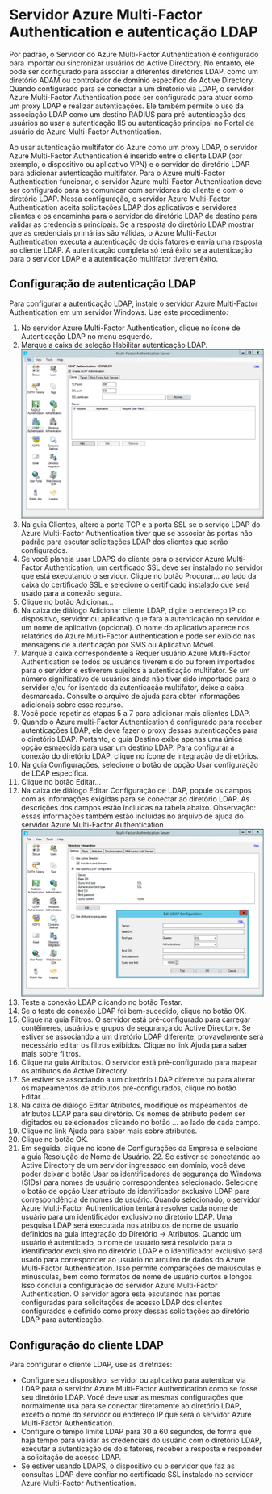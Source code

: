 <properties 
	pageTitle="Servidor Azure Multi-Factor Authentication e autenticação LDAP"
	description="Essa é a página Azure Multi-Factor Authentication que auxiliará na implantação de autenticação LDAP e do servidor Azure Multi-Factor Authentication."
	services="multi-factor-authentication"
	documentationCenter=""
	authors="kgremban"
	manager="femila"
	editor="curtand"/>

<tags
	ms.service="multi-factor-authentication"
	ms.workload="identity"
	ms.tgt_pltfrm="na"
	ms.devlang="na"
	ms.topic="get-started-article"
	ms.date="08/04/2016"
	ms.author="kgremban"/>

# Servidor Azure Multi-Factor Authentication e autenticação LDAP


Por padrão, o Servidor do Azure Multi-Factor Authentication é configurado para importar ou sincronizar usuários do Active Directory. No entanto, ele pode ser configurado para associar a diferentes diretórios LDAP, como um diretório ADAM ou controlador de domínio específico do Active Directory. Quando configurado para se conectar a um diretório via LDAP, o servidor Azure Multi-Factor Authentication pode ser configurado para atuar como um proxy LDAP e realizar autenticações. Ele também permite o uso da associação LDAP como um destino RADIUS para pré-autenticação dos usuários ao usar a autenticação IIS ou autenticação principal no Portal de usuário do Azure Multi-Factor Authentication.

Ao usar autenticação multifator do Azure como um proxy LDAP, o servidor Azure Multi-Factor Authentication é inserido entre o cliente LDAP (por exemplo, o dispositivo ou aplicativo VPN) e o servidor do diretório LDAP para adicionar autenticação multifator. Para o Azure multi-Factor Authentication funcionar, o servidor Azure multi-Factor Authentication deve ser configurado para se comunicar com servidores do cliente e com o diretório LDAP. Nessa configuração, o servidor Azure Multi-Factor Authentication aceita solicitações LDAP dos aplicativos e servidores clientes e os encaminha para o servidor de diretório LDAP de destino para validar as credenciais principais. Se a resposta do diretório LDAP mostrar que as credenciais primárias são válidas, o Azure Multi-Factor Authentication executa a autenticação de dois fatores e envia uma resposta ao cliente LDAP. A autenticação completa só terá êxito se a autenticação para o servidor LDAP e a autenticação multifator tiverem êxito.





## Configuração de autenticação LDAP


Para configurar a autenticação LDAP, instale o servidor Azure Multi-Factor Authentication em um servidor Windows. Use este procedimento:

1. No servidor Azure Multi-Factor Authentication, clique no ícone de Autenticação LDAP no menu esquerdo.
2. Marque a caixa de seleção Habilitar autenticação LDAP. ![Autenticação LDAP](./media/multi-factor-authentication-get-started-server-ldap/ldap2.png)
3. Na guia Clientes, altere a porta TCP e a porta SSL se o serviço LDAP do Azure Multi-Factor Authentication tiver que se associar às portas não padrão para escutar solicitações LDAP dos clientes que serão configurados.
4. Se você planeja usar LDAPS do cliente para o servidor Azure Multi-Factor Authentication, um certificado SSL deve ser instalado no servidor que está executando o servidor. Clique no botão Procurar... ao lado da caixa do certificado SSL e selecione o certificado instalado que será usado para a conexão segura.
5. Clique no botão Adicionar...
6. Na caixa de diálogo Adicionar cliente LDAP, digite o endereço IP do dispositivo, servidor ou aplicativo que fará a autenticação no servidor e um nome de aplicativo (opcional). O nome do aplicativo aparece nos relatórios do Azure Multi-Factor Authentication e pode ser exibido nas mensagens de autenticação por SMS ou Aplicativo Móvel.
7. Marque a caixa correspondente a Requer usuário Azure Multi-Factor Authentication se todos os usuários tiverem sido ou forem importados para o servidor e estiverem sujeitos à autenticação multifator. Se um número significativo de usuários ainda não tiver sido importado para o servidor e/ou for isentado da autenticação multifator, deixe a caixa desmarcada. Consulte o arquivo de ajuda para obter informações adicionais sobre esse recurso.
8. Você pode repetir as etapas 5 a 7 para adicionar mais clientes LDAP.
9. Quando o Azure multi-Factor Authentication é configurado para receber autenticações LDAP, ele deve fazer o proxy dessas autenticações para o diretório LDAP. Portanto, o guia Destino exibe apenas uma única opção esmaecida para usar um destino LDAP. Para configurar a conexão do diretório LDAP, clique no ícone de integração de diretórios.
10. Na guia Configurações, selecione o botão de opção Usar configuração de LDAP específica.
11. Clique no botão Editar...
12. Na caixa de diálogo Editar Configuração de LDAP, popule os campos com as informações exigidas para se conectar ao diretório LDAP. As descrições dos campos estão incluídas na tabela abaixo. Observação: essas informações também estão incluídas no arquivo de ajuda do servidor Azure Multi-Factor Authentication. ![Integração de diretórios](./media/multi-factor-authentication-get-started-server-ldap/ldap.png)
13. Teste a conexão LDAP clicando no botão Testar.
14. Se o teste de conexão LDAP foi bem-sucedido, clique no botão OK.
15. Clique na guia Filtros. O servidor está pré-configurado para carregar contêineres, usuários e grupos de segurança do Active Directory. Se estiver se associando a um diretório LDAP diferente, provavelmente será necessário editar os filtros exibidos. Clique no link Ajuda para saber mais sobre filtros.
16. Clique na guia Atributos. O servidor está pré-configurado para mapear os atributos do Active Directory.
17. Se estiver se associando a um diretório LDAP diferente ou para alterar os mapeamentos de atributos pré-configurados, clique no botão Editar....
18. Na caixa de diálogo Editar Atributos, modifique os mapeamentos de atributos LDAP para seu diretório. Os nomes de atributo podem ser digitados ou selecionados clicando no botão ... ao lado de cada campo.
19. Clique no link Ajuda para saber mais sobre atributos.
20. Clique no botão OK.
21. Em seguida, clique no ícone de Configurações da Empresa e selecione a guia Resolução de Nome de Usuário. 22. Se estiver se conectando ao Active Directory de um servidor ingressado em domínio, você deve poder deixar o botão Usar os identificadores de segurança do Windows (SIDs) para nomes de usuário correspondentes selecionado. Selecione o botão de opção Usar atributo de identificador exclusivo LDAP para correspondência de nomes de usuário. Quando selecionado, o servidor Azure Multi-Factor Authentication tentará resolver cada nome de usuário para um identificador exclusivo no diretório LDAP. Uma pesquisa LDAP será executada nos atributos de nome de usuário definidos na guia Integração do Diretório -> Atributos. Quando um usuário é autenticado, o nome de usuário será resolvido para o identificador exclusivo no diretório LDAP e o identificador exclusivo será usado para corresponder ao usuário no arquivo de dados do Azure Multi-Factor Authentication. Isso permite comparações de maiúsculas e minúsculas, bem como formatos de nome de usuário curtos e longos. Isso conclui a configuração do servidor Azure Multi-Factor Authentication. O servidor agora está escutando nas portas configuradas para solicitações de acesso LDAP dos clientes configurados e definido como proxy dessas solicitações ao diretório LDAP para autenticação.


## Configuração do cliente LDAP

Para configurar o cliente LDAP, use as diretrizes:

- Configure seu dispositivo, servidor ou aplicativo para autenticar via LDAP para o servidor Azure Multi-Factor Authentication como se fosse seu diretório LDAP. Você deve usar as mesmas configurações que normalmente usa para se conectar diretamente ao diretório LDAP, exceto o nome do servidor ou endereço IP que será o servidor Azure Multi-Factor Authentication.
- Configure o tempo limite LDAP para 30 a 60 segundos, de forma que haja tempo para validar as credenciais do usuário com o diretório LDAP, executar a autenticação de dois fatores, receber a resposta e responder à solicitação de acesso LDAP.
- Se estiver usando LDAPS, o dispositivo ou o servidor que faz as consultas LDAP deve confiar no certificado SSL instalado no servidor Azure Multi-Factor Authentication.

<!---HONumber=AcomDC_0921_2016-->